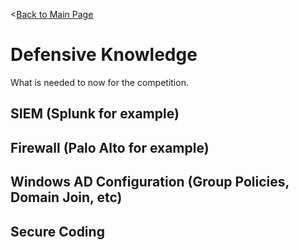 <[Back to Main Page](https://github.com/ChristopherFitzsimons/WorldSkills2022Cybersecurity)

# Defensive Knowledge
What is needed to now for the competition.

## SIEM (Splunk for example)

## Firewall (Palo Alto for example)

## Windows AD Configuration (Group Policies, Domain Join, etc)

## Secure Coding
